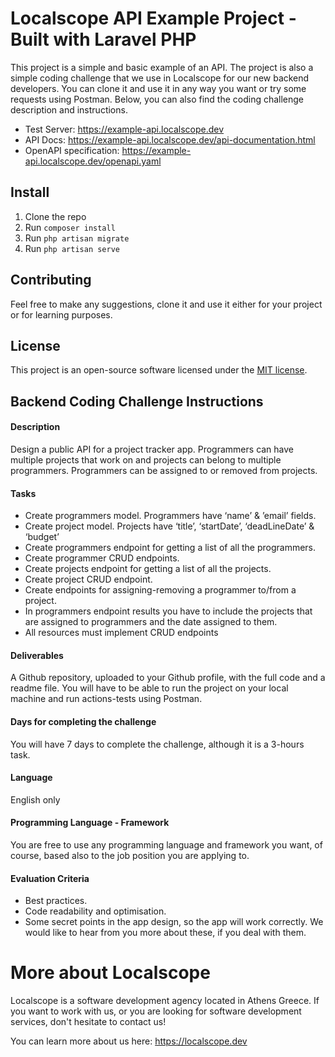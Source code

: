 
# Localscope API Example Project - Built with Laravel PHP

This project is a simple and basic example of an API. The project is also a simple coding challenge that we use in Localscope for our new backend developers. You can clone it and use it in any way you want or try some requests using Postman. Below, you can also find the coding challenge description and instructions.

- Test Server: https://example-api.localscope.dev
- API Docs: https://example-api.localscope.dev/api-documentation.html
- OpenAPI specification: https://example-api.localscope.dev/openapi.yaml

## Install

1. Clone the repo
2. Run ``composer install``
3. Run ``php artisan migrate``
4. Run ``php artisan serve``

## Contributing

Feel free to make any suggestions, clone it and use it either for your project or for learning purposes.

## License

This project is an open-source software licensed under the [MIT license](https://opensource.org/licenses/MIT).

## Backend Coding Challenge Instructions

#### Description

Design a public API for a project tracker app. Programmers can have multiple projects that work on and projects can belong to multiple programmers. Programmers can be assigned to or removed from projects.

#### Tasks

 - Create programmers model. Programmers have ‘name’ & ’email’ fields.
 - Create project model. Projects have ‘title’, ‘startDate’, ‘deadLineDate’ & ‘budget’
 - Create programmers endpoint for getting a list of all the programmers. 
 - Create programmer CRUD endpoints.
 - Create projects endpoint for getting a list of all the projects. 
 - Create project CRUD endpoint.
 - Create endpoints for assigning-removing a programmer to/from a project.
 - In programmers endpoint results you have to include the projects that are assigned to programmers and the date assigned to them.
 - All resources must implement CRUD endpoints

#### Deliverables
A Github repository, uploaded to your Github profile, with the full code and a readme file. You will have to be able to run the project on your local machine and run actions-tests using Postman.

#### Days for completing the challenge
You will have 7 days to complete the challenge, although it is a 3-hours task.

#### Language
English only

#### Programming Language - Framework
You are free to use any programming language and framework you want, of course, based also to the job position you are applying to.

#### Evaluation Criteria
- Best practices.
- Code readability and optimisation.
- Some secret points in the app design, so the app will work correctly. We would like to hear from you more about these, if you deal with them.

# More about Localscope

Localscope is a software development agency located in Athens Greece.
If you want to work with us, or you are looking for software development services, don't hesitate to contact us!

You can learn more about us here: https://localscope.dev